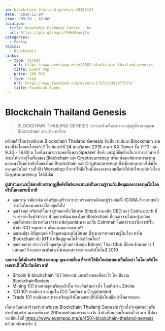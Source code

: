```yaml
---
id: blockchain-thailand-genesis-20181124
date: "2018-11-24"
time: "09:30 ~ 18:00"
location:
  title: Knowledge Exchange Center - kx
  url: https://goo.gl/maps/Vh9eMsuej7w
categories:
  - Meetup
topics:
  - Blockchain
links:
  - type: ticket
    url: https://www.eventpop.me/e/4501-blockchain-thailand-genesis
    title: Event Pop
    price: 200 THB
  - type: rsvp
    url: https://www.facebook.com/events/1757521414377523/
    title: Facebook Event
---
```


# Blockchain Thailand Genesis

> BLOCKCHAIN THAILAND GENESIS การรวมตัวครั้งแรกของกลุ่มผู้เชี่ยวชาญด้าน Blockchain แห่งประเทศไทย

เตรียมตัวให้พร้อมกับงาน Blockchain Thailand Genesis ซึ่งเป็นงานสัมนา Blockchain งานแรกที่จัดโดยคนไทยแท้ๆ!! ในวันเสาร์ที่ 24 พฤศจิกายน 2018 อาคาร KX Tower ชั้น 7-10 เวลา 9.30 - 18.00 น โดยในงานจะรวมพลทั้งเหล่า Speaker ชื่อดัง และผู้มีชื่อเสียงในวงการมากมาย ที่จะมาให้ความรู้ในเรื่องของ Blockchain และ Cryptocurrency พร้อมทั้งเผยทิศทางการลงทุน และแนวโน้มการเติบโตของโลก Blockchain และ Cryptocurrency ที่จะมีบทบาทมากยิ่งขึ้นในอนาคตอันใกล้ รวมไปถึง Workshop ที่จะทำให้มือใหม่ได้ลองลงสนามเพื่อทำให้เข้าใจและเข้าถึงโลก Cryptocurrency ได้ดียิ่งขึ้น

**ผู้เข้าร่วมงานจะได้พบกับบรรดากูรูชื่อดังที่พร้อมจะมาแบ่งปันความรู้รวมถึงเปิดมุมมองการลงทุนในโลกคริปโตเคอเรนซี่ อาทิ**

- คุณกรณ์ จาติกวณิช อดีตรัฐมนตรีว่าการกระทรวงการคลังและผู้ร่วมก่อตั้ง ICORA ที่จะมาเผยถึงการเงินในอนาคตของโลกยุคถัดไป
- คุณจิรายุส ทรัพย์ศรีโสภา ผู้ร่วมก่อตั้งเว็ปเทรด Bitkub และอดีต CEO ของ Coins.co.th ที่จะบรรยายในหัวข้อการ 4 ยุคการพัฒนาของโลก Blockchain ที่คุณอาจจะไม่เคยรู้มาก่อน
- คุณอัครเดช เดี่ยวพานิช  เจ้าของเฟสบุ๊คแฟนเพจและเว็บ Coinman โดยเค้าจะมาวิเคราะห์ในหัวข้อ ICO หลุมพราง หรืออนาคตการลงทุน!?
- คุณพงศ์สุข หิรัญพฤกษ์ หรือคุณหนุ่ยแบไต๋ไฮเทค ที่จะมาบรรยายความรู้ในเรื่อง ทำไม Blockchain กับ IOT ถึงเป็นคู่หูเทคโนโลยีเปลี่ยนโลก!
- คุณสกลกรย์ สระกวี หรือคุณต้น ผู้ร่วมก่อตั้งกลุ่ม Bitcoin Thai Club ที่มีสมาชิกมากกว่า 1 แสนคน! ที่จะมาเสวนาถึงแนวโน้มและสภาวะตลาดคริปโตในปี 2019

**นอกจากนี้ยังมีคอร์ส Workshop คุณภาพเยี่ยม ที่จะทำให้มือใหม่กลายมาเป็นมือเก๋า ในโลกคริปโตเคอเรนซี่ ได้ในวันเดียว อาทิ**

- Bitcoin & blockchain 101 บิทคอยน์ และบล็อกเชนคืออะไร โดยทีมงาน BlockchainReview
- Mining 101 ถ้าอยากขุดเหรียญคริปโต ต้องเริ่มต้นอย่างไร โดยทีมงาน Zmine
- ICO 101 เทคนิคการลงทุนใน ICO โดยทีมงาน Cryptomind
- Trade 101 เทคนิคการเทรดเหรียญคริปโตเคอเรนซี่ที่ทั้งมือใหม่มือเก๋าไม่ควรพลาด

เนื้อหาอัดแน่นจริงๆครับสำหรับงาน Blockchain Thailand Genesis เรียกได้ว่าคุ้มค่าเลยครับ สำหรับค่าเข้าร่วมงานเพียงแค่ 200บาทพร้อมอาหารกลางวัน ซึ่งถ้าเพื่อนๆคนไหนสนใจสามารถไปลงทะเบียนได้ที่ https://www.eventpop.me/e/4501-blockchain-thailand-genesis แล้วพบกันนะครับ :)